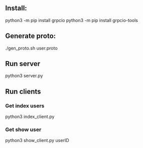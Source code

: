 ## Install:

python3 -m pip install grpcio
python3 -m pip install grpcio-tools

## Generate proto:

./gen_proto.sh  user.proto

## Run server

python3 server.py

## Run clients

### Get index users

python3 index_client.py

### Get show user

python3 show_client.py userID

